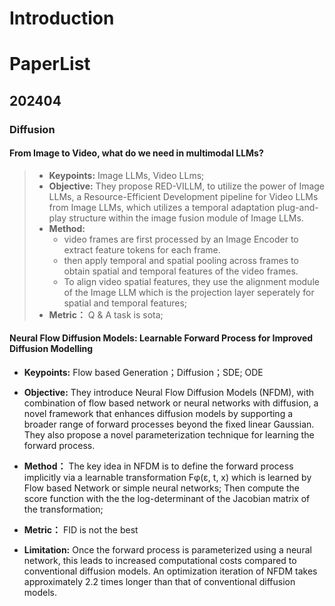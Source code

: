 # Introduction



# PaperList

## 202404

### Diffusion

#### From Image to Video, what do we need in multimodal LLMs?
> - **Keypoints:** Image LLMs, Video LLms; 
> - **Objective:** They propose RED-VILLM, to utilize the power of Image LLMs, a Resource-Efficient Development pipeline for Video LLMs from Image LLMs, which utilizes a temporal adaptation plug-and-play structure within the image fusion module of Image LLMs. 
> - **Method:** 
>    - video frames are first processed by an Image Encoder to extract feature tokens for each frame.
>    - then apply temporal and spatial pooling across frames to obtain spatial and temporal features of the video frames. 
>    - To align video spatial features, they use the alignment module of the Image LLM which is the projection layer seperately for spatial and temporal features;
> - **Metric：** Q & A task is sota;

#### Neural Flow Diffusion Models: Learnable Forward Process for Improved Diffusion Modelling 

- **Keypoints:** Flow based Generation；Diffusion；SDE; ODE 

- **Objective:** They introduce Neural Flow Diffusion Models (NFDM), with combination of flow based network or neural networks with diffusion, a novel framework that enhances diffusion models by supporting a broader range of forward processes beyond the fixed linear Gaussian. They also propose a novel parameterization technique for learning the forward process.

- **Method：** The key idea in NFDM is to define the forward process implicitly via a learnable transformation Fφ(ε, t, x) which is learned by Flow based Network or simple neural networks; Then compute the score function with the the log-determinant of the Jacobian matrix of the transformation;

- **Metric：** FID is not the best

- **Limitation:** Once the forward process is parameterized using a neural network, this leads to increased computational costs compared to conventional diffusion models. An optimization iteration of NFDM takes approximately 2.2 times longer than that of conventional diffusion models.
